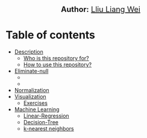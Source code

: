 <p align="center">
  <span style='font-size: 15pt'><strong>Author:</strong>  <a href="https://www.linkedin.com/in/liang-wei-liu/">Lliu Liang Wei</a></span>
 
</p>
<h1>Table of contents</h1>

  * [Description](#introduction)
  	* [Who is this repository for?](#audience)
  	* [How to use this repository?](#howtouse)
  * [Eliminate-null](#null)
    * [](#)
    * [](#)
  * [Normalization](#nor)
  * [Visualization](#vis)
  	* [Exercises](#exercises)
  * [Machine Learning](#ml)
     * [Linear-Regression](#lr)
     * [Decision-Tree](#tree)
     * [k-nearest neighbors](#knn)

